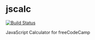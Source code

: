 # jscalc


[![Build Status][travis-img]][travis-url]



JavaScript Calculator for freeCodeCamp



[travis-img]: https://travis-ci.org/mmclark/jscalc.svg?branch=master
[travis-url]: https://travis-ci.org/mmclark/jscalc
